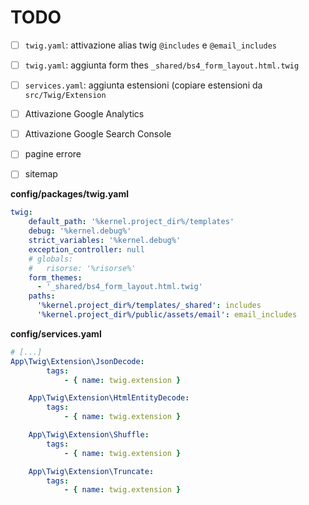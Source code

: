 # TODO

- [ ] `twig.yaml`: attivazione alias twig `@includes` e `@email_includes`
- [ ] `twig.yaml`: aggiunta form thes `_shared/bs4_form_layout.html.twig`
- [ ] `services.yaml`: aggiunta estensioni (copiare estensioni da `src/Twig/Extension`
- [ ] Attivazione Google Analytics
- [ ] Attivazione Google Search Console
- [ ] pagine errore
- [ ] sitemap



**config/packages/twig.yaml**

```yaml
twig:
    default_path: '%kernel.project_dir%/templates'
    debug: '%kernel.debug%'
    strict_variables: '%kernel.debug%'
    exception_controller: null
    # globals:
    #   risorse: '%risorse%'
    form_themes:
      - '_shared/bs4_form_layout.html.twig'
    paths:
      '%kernel.project_dir%/templates/_shared': includes
      '%kernel.project_dir%/public/assets/email': email_includes
```


**config/services.yaml**

```yaml
# [...]
App\Twig\Extension\JsonDecode:
        tags:
            - { name: twig.extension }

    App\Twig\Extension\HtmlEntityDecode:
        tags:
            - { name: twig.extension }

    App\Twig\Extension\Shuffle:
        tags:
            - { name: twig.extension }

    App\Twig\Extension\Truncate:
        tags:
            - { name: twig.extension }
```
